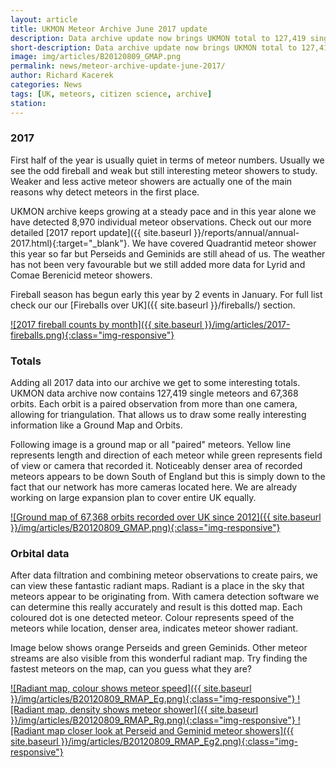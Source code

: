 ```yaml
---
layout: article
title: UKMON Meteor Archive June 2017 update
description: Data archive update now brings UKMON total to 127,419 single meteors and 67,368 orbits
short-description: Data archive update now brings UKMON total to 127,419 single meteors and 67,368 orbits
image: img/articles/B20120809_GMAP.png
permalink: news/meteor-archive-update-june-2017/
author: Richard Kacerek
categories: News
tags: [UK, meteors, citizen science, archive]
station:
---
```

### 2017 ###

First half of the year is usually quiet in terms of meteor numbers. Usually we see the odd fireball and weak but still interesting meteor showers to study. Weaker and less active meteor showers are actually one of the main reasons why detect meteors in the first place.

UKMON archive keeps growing at a steady pace and in this year alone we have detected 8,970 individual meteor observations. Check out our more detailed [2017 report update]({{ site.baseurl }}/reports/annual/annual-2017.html){:target="\_blank"}. We have covered Quadrantid meteor shower this year so far but Perseids and Geminids are still ahead of us. The weather has not been very favourable but we still added more data for Lyrid and Comae Berenicid meteor showers.

Fireball season has begun early this year by 2 events in January. For full list check our our [Fireballs over UK]({{ site.baseurl }}/fireballs/) section.

<a href="{{ site.baseurl }}/img/articles/2017-fireballs.png" title="2017 fireball counts by month" data-title="2017 fireball counts by month" data-toggle="lightbox" data-gallery="KDM-6101G">
![2017 fireball counts by month]({{ site.baseurl }}/img/articles/2017-fireballs.png){:class="img-responsive"}
</a>

### Totals ###

Adding all 2017 data into our archive we get to some interesting totals. UKMON data archive now contains 127,419 single meteors and 67,368 orbits. Each orbit is a paired observation from more than one camera, allowing for triangulation. That allows us to draw some really interesting information like a Ground Map and Orbits.

Following image is a ground map or all "paired" meteors. Yellow line represents length and direction of each meteor while green represents field of view or camera that recorded it. Noticeably denser area of recorded meteors appears to be down South of England but this is simply down to the fact that our network has more cameras located here. We are already working on large expansion plan to cover entire UK equally.

<a href="{{ site.baseurl }}/img/articles/B20120809_GMAP.png" title="Ground map of 67,368 orbits recorded over UK since 2012" data-title="Ground map of 67,368 orbits recorded over UK since 2012" data-toggle="lightbox" data-gallery="KDM-6101G">
![Ground map of 67,368 orbits recorded over UK since 2012]({{ site.baseurl }}/img/articles/B20120809_GMAP.png){:class="img-responsive"}
</a>

### Orbital data ###

After data filtration and combining meteor observations to create pairs, we can view these fantastic radiant maps. Radiant is a place in the sky that meteors appear to be originating from. With camera detection software we can determine this really accurately and result is this dotted map. Each coloured dot is one detected meteor. Colour represents speed of the meteors while location, denser area, indicates meteor shower radiant.

Image below shows orange Perseids and green Geminids. Other meteor streams are also visible from this wonderful radiant map. Try finding the fastest meteors on the map, can you guess what they are?

<a href="{{ site.baseurl }}/img/articles/B20120809_RMAP_Eg.png" title="Radiant map, colour shows meteor speed" data-title="Radiant map, colour shows meteor speed" data-toggle="lightbox" data-gallery="KDM-6101G">
![Radiant map, colour shows meteor speed]({{ site.baseurl }}/img/articles/B20120809_RMAP_Eg.png){:class="img-responsive"}
</a>

<a href="{{ site.baseurl }}/img/articles/B20120809_RMAP_Rg.png" title="Radiant map, density shows meteor shower" data-title="Radiant map, density shows meteor shower" data-toggle="lightbox" data-gallery="KDM-6101G">
![Radiant map, density shows meteor shower]({{ site.baseurl }}/img/articles/B20120809_RMAP_Rg.png){:class="img-responsive"}
</a>

<a href="{{ site.baseurl }}/img/articles/B20120809_RMAP_Eg2.png" title="Radiant map closer look at Perseid and Geminid meteor showers" data-title="Radiant map closer look at Perseid and Geminid meteor showers" data-toggle="lightbox" data-gallery="KDM-6101G">
![Radiant map closer look at Perseid and Geminid meteor showers]({{ site.baseurl }}/img/articles/B20120809_RMAP_Eg2.png){:class="img-responsive"}
</a>
